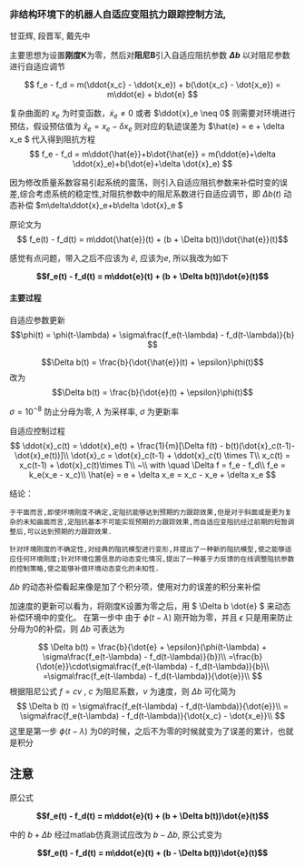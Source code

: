 ### 非结构环境下的机器人自适应变阻抗力跟踪控制方法,

甘亚辉, 段晋军, 戴先中

主要思想为设置**刚度K**为零，然后对**阻尼B**引入自适应阻抗参数 **$\Delta b$** 以对阻尼参数进行自适应调节

$$  f_e - f_d = m(\ddot{x_c} - \ddot{x_e}) + b(\dot{x_c} - \dot{x_e}) = m\ddot{e} + b\dot{e} $$

复杂曲面的 $x_e$ 为时变函数，$\dot{x}_e\neq 0$ 或者 $\ddot{x}_e \neq 0$ 则需要对环境进行预估，假设预估值为 $\hat{x}_e = x_e - \delta x_e$ 则对应的轨迹误差为 $\hat{e} = e + \delta x_e $ 代入得到阻抗方程
$$ f_e - f_d = m\ddot{\hat{e}}+b\dot{\hat{e}} = m(\ddot{e}+\delta \ddot{x}_e)+b(\dot{e}+\delta \dot{x}_e) $$

因为修改质量系数容易引起系统的震荡，则引入自适应阻抗参数来补偿时变的误差,综合考虑系统的稳定性,对阻抗参数中的阻尼系数进行自适应调节，即 $\Delta b(t)$ 动态补偿 $m\delta\ddot{x}_e+b\delta \dot{x}_e $

原论文为
$$ f_e(t) - f_d(t) = m\ddot{\hat{e}}(t) + (b + \Delta b(t))\dot{\hat{e}}(t)$$

感觉有点问题，带入之后不应该为 $\hat{e}$, 应该为$e$, 所以我改为如下

**$$f_e(t) - f_d(t) = m\ddot{e}(t) + (b + \Delta b(t))\dot{e}(t)$$**

#### 主要过程

自适应参数更新
$$\phi(t) = \phi(t-\lambda) + \sigma\frac{f_e(t-\lambda) - f_d(t-\lambda)}{b} $$

$$\Delta b(t) = \frac{b}{\dot{\hat{e}}(t) + \epsilon}\phi(t)$$
改为
$$\Delta b(t) = \frac{b}{\dot{e}(t) + \epsilon}\phi(t)$$

$\sigma = 10^{-8}$ 防止分母为零, $\lambda$ 为采样率, $\sigma$ 为更新率

自适应控制过程
$$
    \ddot{x}_c(t) = \ddot{x}_e(t) + \frac{1}{m}[\Delta f(t) - b(t)(\dot{x}_c(t-1)-\dot{x}_e(t))]\\
    \dot{x}_c = \dot{x}_c(t-1) + \ddot{x}_c(t) \times T\\
    x_c(t) = x_c(t-1) + \dot{x}_c(t)\times T\\
    ~\\
    with \quad \Delta f = f_e - f_d\\
     f_e = k_e(x_e - x_c)\\
    \hat{e} = e + \delta x_e = x_c - x_e + \delta x_e
$$

结论：

    于平面而言,即使环境刚度不确定,定阻抗能够达到预期的力跟踪效果,但是对于斜面或是更为复杂的未知曲面而言,定阻抗基本不可能实现预期的力跟踪效果,而自适应变阻抗经过前期的短暂调整后,可以达到预期的力跟踪效果.

    针对环境刚度的不确定性,对经典的阻抗模型进行变形,并提出了一种新的阻抗模型,使之能够适应任何环境刚度;针对环境位置信息的动态变化情况,提出了一种基于力反馈的在线调整阻抗参数的控制策略,使之能够补偿环境动态变化的未知性. 


$\Delta b$ 的动态补偿看起来像是加了个积分项，使用对力的误差的积分来补偿

加速度的更新可以看为，将刚度K设置为零之后，用 $ \Delta b \dot{e} $ 来动态补偿环境中的变化。
在第一步中 由于 $\phi (t - \lambda)$ 刚开始为零，并且 $\epsilon$ 只是用来防止分母为0的补偿，则 $\Delta b$ 可表达为

$$ \Delta b(t) = \frac{b}{\dot{e} + \epsilon}(\phi(t-\lambda) + \sigma\frac{f_e(t-\lambda) - f_d(t-\lambda)}{b})\\
    =\frac{b}{\dot{e}}\cdot\sigma\frac{f_e(t-\lambda) - f_d(t-\lambda)}{b}\\
    =\sigma\frac{f_e(t-\lambda) - f_d(t-\lambda)}{\dot{e}}\\
$$
根据阻尼公式 $f = cv$ , $c$ 为阻尼系数，$v$ 为速度，则 $\Delta b$ 可化简为
$$ \Delta b (t) = \sigma\frac{f_e(t-\lambda) - f_d(t-\lambda)}{\dot{e}}\\
    = \sigma\frac{f_e(t-\lambda) - f_d(t-\lambda)}{\dot{x_c} - \dot{x_e}}\\
$$
这里是第一步 $\phi(t-\lambda)$ 为0的时候，之后不为零的时候就变为了误差的累计，也就是积分

## 注意

原公式

**$$f_e(t) - f_d(t) = m\ddot{e}(t) + (b + \Delta b(t))\dot{e}(t)$$**

中的 $b + \Delta b$ 经过matlab仿真测试应改为 $b - \Delta b$, 原公式变为

**$$f_e(t) - f_d(t) = m\ddot{e}(t) + (b - \Delta b(t))\dot{e}(t)$$**